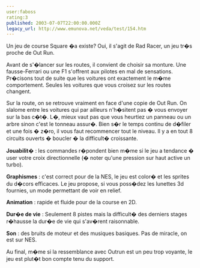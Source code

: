 ```yaml
---
user:faboss
rating:3
published: 2003-07-07T22:00:00.000Z
legacy_url: http://www.emunova.net/veda/test/154.htm
---
```

Un jeu de course Square �a existe? Oui, il s'agit de Rad Racer, un jeu tr�s proche de Out Run.  

  

  

  

Avant de s'�lancer sur les routes, il convient de choisir sa monture. Une fausse-Ferrari ou une F1 s'offrent aux pilotes en mal de sensations. Pr�cisons tout de suite que les voitures ont exactement le m�me comportement. Seules les voitures que vous croisez sur les routes changent.  

  

  

  

Sur la route, on se retrouve vraiment en face d'une copie de Out Run. On slalome entre les voitures qui par ailleurs n'h�sitent pas � vous envoyer sur la bas c�t�. L�, mieux vaut pas que vous heurtiez un panneau ou un arbre sinon c'est le tonneau assur�. Bien s�r le temps continu de d�filer et une fois � z�ro, il vous faut recommencer tout le niveau. Il y a en tout 8 circuits ouverts � boucler � la difficult� croissante.  

  

  

  

  

  

**Jouabilit�** : les commandes r�pondent bien m�me si le jeu a tendance � user votre croix directionnelle (� noter qu'une pression sur haut active un turbo).  

  

  

  

**Graphismes** : c'est correct pour de la NES, le jeu est color� et les sprites du d�cors efficaces. Le jeu propose, si vous poss�dez les lunettes 3d fournies, un mode permettant de voir en relief.  

  

  

  

**Animation** : rapide et fluide pour de la course en 2D.  

  

  

  

**Dur�e de vie** : Seulement 8 pistes mais la difficult� des derniers stages r�hausse la dur�e de vie qui s'av�rent raisonnable.  

  

  

  

**Son** : des bruits de moteur et des musiques basiques. Pas de miracle, on est sur NES.  

  

  

  

Au final, m�me si la ressemblance avec Outrun est un peu trop voyante, le jeu est plut�t bon compte tenu du support.
